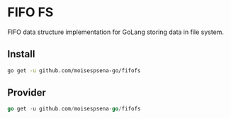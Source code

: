 # FIFO FS

FIFO data structure implementation for GoLang storing data in file system.

## Install

```bash
go get -u github.com/moisespsena-go/fifofs
```

## Provider


```go
go get -u github.com/moisespsena-go/fifofs
```